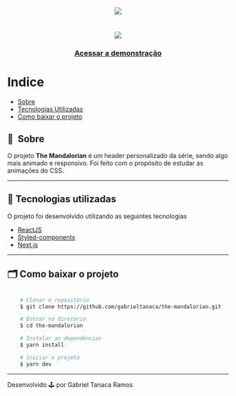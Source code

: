 <h1 align="center">
    <img src="https://ik.imagekit.io/tanakawithc0947283/Logo_Mandalorian_zBMeJuhWt.png">
</h1>

<h1 align="center">
    <img src="public/apresentacao.gif">
</h1>

<h3 align="center">
    <a href="https://the-mandalorian.vercel.app/">Acessar a demonstração</a>
<h3 >

# Indice

- [Sobre](#-sobre)
- [Tecnologias Utilizadas](#-tecnologias-utilizadas)
- [Como baixar o projeto](#-como-baixar-o-projeto)

## 🔖&nbsp; Sobre

O projeto **The Mandalorian** é um header personalizado da série, sendo algo mais animado e responsivo. Foi feito com o propósito de estudar as animações do CSS.

---

## 🚀 Tecnologias utilizadas

O projeto foi desenvolvido utilizando as seguintes tecnologias

- [ReactJS](https://reactjs.org)
- [Styled-components](https://styled-components.com/)
- [Next.js](https://nextjs.org/)

---

## 🗂 Como baixar o projeto

```bash

    # Clonar o repositório
    $ git clone https://github.com/gabrieltanaca/the-mandalorian.git

    # Entrar no diretório
    $ cd the-mandalorian

    # Instalar as dependências
    $ yarn install

    # Iniciar o projeto
    $ yarn dev
```

---

Desenvolvido 🕹 por Gabriel Tanaca Ramos
